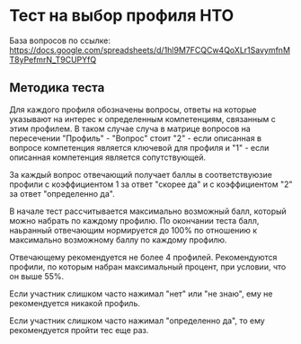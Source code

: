 # Тест на выбор профиля НТО

База вопросов по ссылке: https://docs.google.com/spreadsheets/d/1hl9M7FCQCw4QoXLr1SavymfnMT8yPefmrN_T9CUPYfQ

## Методика теста

Для каждого профиля обозначены вопросы, ответы на которые указывают на интерес к определенным компетенциям, связанным с этим профилем. В таком случае случа в матрице вопросов на пересечении "Профиль" - "Вопрос" стоит "2" - если описанная в вопросе компетенция является ключевой для профиля и "1" - если описанная компетенция является сопутствующей.

За каждый вопрос отвечающий получает баллы в соответствуюзие профили с коэффициентом 1 за ответ  "скорее да" и с коэффициентом "2" за ответ "определенно да".

В начале тест рассчитывается максимально возможный балл, который можно набрать по каждому профилю. По окончании теста балл, наьранный отвечающим нормируется до 100% по отношению к максимально возможному баллу по каждому профилю.

Отвечающему рекомендуется не более 4 профилей. Рекомендуются профили, по которым набран максимальный процент, при условии, что он выше 55%.

Если участник слишком часто нажимал "нет" или "не знаю", ему не рекомендуется никакой профиль.

Если участник слишком часто нажимал "определенно да", то ему рекомендуется пройти тес еще раз.
